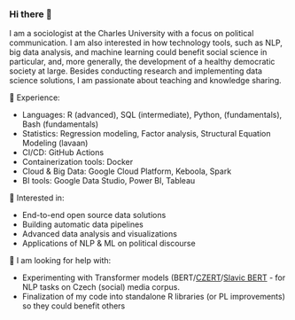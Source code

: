 ### Hi there 👋

I am a sociologist at the Charles University with a focus on political communication. I am also interested in how technology tools, such as NLP, big data analysis, and machine learning could benefit social science in particular, and, more generally, the development of a healthy democratic society at large. Besides conducting research and implementing data science solutions, I am passionate about teaching and knowledge sharing.

🔭 Experience:
- Languages: R (advanced), SQL (intermediate), Python, (fundamentals), Bash (fundamentals)
- Statistics: Regression modeling, Factor analysis, Structural Equation Modeling (lavaan)
- CI/CD: GitHub Actions
- Containerization tools: Docker
- Cloud & Big Data: Google Cloud Platform, Keboola, Spark
- BI tools: Google Data Studio, Power BI, Tableau 

🌱 Interested in:
- End-to-end open source data solutions
- Building automatic data pipelines
- Advanced data analysis and visualizations
- Applications of NLP & ML on political discourse 

🤔 I am looking for help with:
- Experimenting with Transformer models (BERT/[CZERT](https://github.com/kiv-air/Czert)/[Slavic BERT](https://github.com/deepmipt/Slavic-BERT-NER) - for NLP tasks on Czech (social) media corpus. 
- Finalization of my code into standalone R libraries (or PL improvements) so they could benefit others

<!--
**opop999/opop999** is a ✨ _special_ ✨ repository because its `README.md` (this file) appears on your GitHub profile.

Here are some ideas to get you started:

- 🔭 I’m currently working on ...
- 🌱 I’m currently learning ...
- 👯 I’m looking to collaborate on ...
- 🤔 I’m looking for help with ...
- 💬 Ask me about ...
- 📫 How to reach me: ...
- 😄 Pronouns: ...
- ⚡ Fun fact: ...
-->

